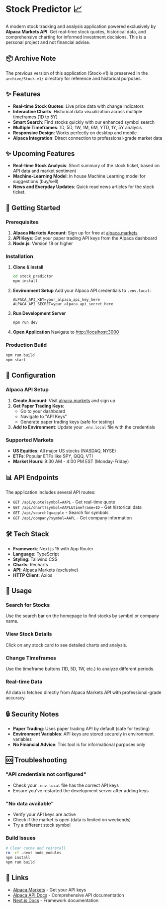 # Stock Predictor 📈

A modern stock tracking and analysis application powered exclusively by **Alpaca Markets API**. Get real-time stock quotes, historical data, and comprehensive charting for informed investment decisions. This is a personal project and not financial advise.

## 📦 Archive Note

The previous version of this application (Stock-v1) is preserved in the `archive/Stock-v1/` directory for reference and historical purposes.

## ✨ Features

- **Real-time Stock Quotes**: Live price data with change indicators
- **Interactive Charts**: Historical data visualization across multiple timeframes (1D to 5Y)
- **Smart Search**: Find stocks quickly with our enhanced symbol search
- **Multiple Timeframes**: 1D, 5D, 1W, 1M, 6M, YTD, 1Y, 5Y analysis
- **Responsive Design**: Works perfectly on desktop and mobile
- **Alpaca Integration**: Direct connection to professional-grade market data

## ✨ Upcoming Features

- **Real-time Stock Analysis**: Short summary of the stock ticket, based on API data and market sentiment 
- **Machine-Learning Model**: In house Machine Learning model for suggestions (buy/sell)
- **News and Everyday Updates**: Quick read news articles for the stock ticket.

## 🚀 Getting Started

### Prerequisites

1. **Alpaca Markets Account**: Sign up for free at [alpaca.markets](https://alpaca.markets/)
2. **API Keys**: Get your paper trading API keys from the Alpaca dashboard
3. **Node.js**: Version 18 or higher

### Installation

1. **Clone & Install**
   ```bash
   cd stock_predictor
   npm install
   ```

2. **Environment Setup**
   Add your Alpaca API credentials to `.env.local`:
   ```env
   ALPACA_API_KEY=your_alpaca_api_key_here
   ALPACA_API_SECRET=your_alpaca_api_secret_here
   ```

3. **Run Development Server**
   ```bash
   npm run dev
   ```

4. **Open Application**
   Navigate to [http://localhost:3000](http://localhost:3000)

### Production Build

```bash
npm run build
npm start
```

## 🔧 Configuration

### Alpaca API Setup

1. **Create Account**: Visit [alpaca.markets](https://alpaca.markets/) and sign up
2. **Get Paper Trading Keys**: 
   - Go to your dashboard
   - Navigate to "API Keys" 
   - Generate paper trading keys (safe for testing)
3. **Add to Environment**: Update your `.env.local` file with the credentials

### Supported Markets

- **US Equities**: All major US stocks (NASDAQ, NYSE)
- **ETFs**: Popular ETFs like SPY, QQQ, VTI
- **Market Hours**: 9:30 AM - 4:00 PM EST (Monday-Friday)

## 📊 API Endpoints

The application includes several API routes:

- `GET /api/quote?symbol=AAPL` - Get real-time quote
- `GET /api/chart?symbol=AAPL&timeframe=1D` - Get historical data
- `GET /api/search?q=apple` - Search for symbols
- `GET /api/company?symbol=AAPL` - Get company information

## 🛠 Tech Stack

- **Framework**: Next.js 15 with App Router
- **Language**: TypeScript
- **Styling**: Tailwind CSS
- **Charts**: Recharts
- **API**: Alpaca Markets (exclusive)
- **HTTP Client**: Axios

## 📱 Usage

### Search for Stocks
Use the search bar on the homepage to find stocks by symbol or company name.

### View Stock Details  
Click on any stock card to see detailed charts and analysis.

### Change Timeframes
Use the timeframe buttons (1D, 5D, 1W, etc.) to analyze different periods.

### Real-time Data
All data is fetched directly from Alpaca Markets API with professional-grade accuracy.

## 🔒 Security Notes

- **Paper Trading**: Uses paper trading API by default (safe for testing)
- **Environment Variables**: API keys are stored securely in environment variables
- **No Financial Advice**: This tool is for informational purposes only

## 🆘 Troubleshooting

### "API credentials not configured"
- Check your `.env.local` file has the correct API keys
- Ensure you've restarted the development server after adding keys

### "No data available"
- Verify your API keys are active
- Check if the market is open (data is limited on weekends)
- Try a different stock symbol

### Build Issues
```bash
# Clear cache and reinstall
rm -rf .next node_modules
npm install
npm run build
```

## 🔗 Links

- [Alpaca Markets](https://alpaca.markets/) - Get your API keys
- [Alpaca API Docs](https://docs.alpaca.markets/) - Comprehensive API documentation
- [Next.js Docs](https://nextjs.org/docs) - Framework documentation
